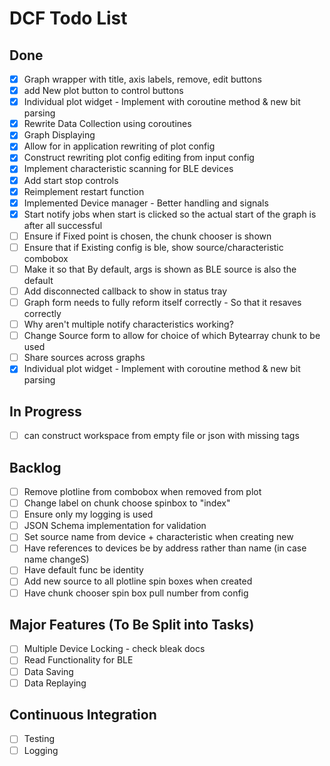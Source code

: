 # DCF Todo List
## Done
- [x] Graph wrapper with title, axis labels, remove, edit buttons
- [x] add New plot button to control buttons
- [x] Individual plot widget - Implement with coroutine method & new bit parsing
- [x] Rewrite Data Collection using coroutines
- [x] Graph Displaying
- [x] Allow for in application rewriting of plot config 
- [x] Construct rewriting plot config editing from input config
- [x] Implement characteristic scanning for BLE devices
- [x] Add start stop controls
- [x] Reimplement restart function
- [x] Implemented Device manager - Better handling and signals
- [x] Start notify jobs when start is clicked so the actual start of the graph is after all successful
- [ ] Ensure if Fixed point is chosen, the chunk chooser is shown
- [ ] Ensure that if Existing config is ble, show source/characteristic combobox
- [ ] Make it so that By default, args is shown as BLE source is also the default
- [ ] Add disconnected callback to show in status tray
- [ ] Graph form needs to fully reform itself correctly - So that it resaves correctly
- [ ] Why aren't multiple notify characteristics working?
- [ ] Change Source form to allow for choice of which Bytearray chunk to be used
- [ ] Share sources across graphs
- [x] Individual plot widget - Implement with coroutine method & new bit parsing
## In Progress
- [ ] can construct workspace from empty file or json with missing tags
## Backlog
- [ ] Remove plotline from combobox when removed from plot
- [ ] Change label on chunk choose spinbox to "index"
- [ ] Ensure only my logging is used 
- [ ] JSON Schema implementation for validation 
- [ ] Set source name from device + characteristic when creating new 
- [ ] Have references to devices be by address rather than name (in case name changeS)
- [ ] Have default func be identity
- [ ] Add new source to all plotline spin boxes when created
- [ ] Have chunk chooser spin box pull number from config
## Major Features (To Be Split into Tasks)
- [ ] Multiple Device Locking - check bleak docs
- [ ] Read Functionality for BLE
- [ ] Data Saving
- [ ] Data Replaying
## Continuous Integration
- [ ] Testing
- [ ] Logging

